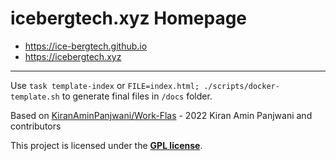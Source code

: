 # icebergtech.xyz Homepage


* https://ice-bergtech.github.io
* https://icebergtech.xyz

---

Use `task template-index` or `FILE=index.html; ./scripts/docker-template.sh` to generate final files in `/docs` folder.

Based on [KiranAminPanjwani/Work-Flas](https://github.com/KiranAminPanjwani/Work-Flash/graphs/contributors) - 2022 Kiran Amin Panjwani and contributors

This project is licensed under the [**GPL license**](LICENSE.md).



